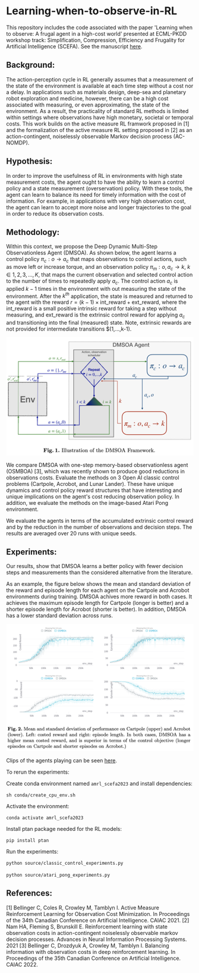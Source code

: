 # Learning-when-to-observe-in-RL
This repository includes the code associated with the paper 'Learning when to observe: A frugal agent in a high-cost world' presented at ECML-PKDD workshop track: Simplification, Compression, Efficiency and Frugality for Artificial Intelligence (SCEFA). See the manuscript [here](https://arxiv.org/pdf/2307.02620.pdf).

## Background:

The action-perception cycle in RL generally assumes that a measurement of the state of the environment is available at each time step without a cost nor a delay. In applications such as materials design, deep-sea and planetary robot exploration and medicine, however, there can be a high cost associated with measuring, or even approximating, the state of the environment. As a result, the practicality of standard RL methods is limited within settings where observations have high monetary, societal or temporal costs. This work builds on the active measure RL framwork proposed in [1] and the formalization of the active measure RL setting proposed in [2] as an action-contingent, noiselessly observable Markov decision process (AC-NOMDP).

## Hypothesis: 

In order to improve the usefulness of RL in environments with high state measurement costs, the agent ought to have the ability to learn a control policy and a state measurement (overservation) policy. With these tools, the agent can learn to balance its need for timely information with the cost of information. For example, in applications with very high observation cost, the agent can learn to accept more noise and longer trajectories to the goal in order to reduce its observation costs. 

## Methodology: 

Within this context, we propose the Deep Dynamic Multi-Step Observationless Agent (DMSOA). As shown below, the agent learns a control policy $\pi_c: o \rightarrow a_c$ that maps observations to control actions, such as move left or increase torque, and an observation policy $\pi_m: o, a_c \rightarrow k$,  $k \in {1,2,3,...,K}$, that maps the current observation and selected control action to the number of times to repeatedly apply $a_c$. The control action $a_c$ is applied $k-1$ times in the environment with out measuring the state of the environment. After the $k^{th}$ application, the state is measured and returned to the agent with the reward $r = (k-1) \times \text{int_reward} + \text{ext_reward}$, where the $\text{int_reward}$ is a small positive intrinsic reward for taking a step without measuring, and $\text{ext_reward}$ is the extrinsic control reward for applying $a_c$ and transitioning into the final (measured) state. Note, extrinsic rewards are not provided for intermediate transitions $(1,...,k-1).

![plot](figures/dmsoa_framework.png)


We compare DMSOA with one-step memory-based observationless agent (OSMBOA) [3], which was recently shown to produce good reductions in observations costs. Evaluate the methods on 3 Open AI classic control problems (Cartpole, Acrobot, and Lunar Lander). These have unique dynamics and control policy reward structures that have interesting and unique implications on the agent's cost reducing observation policy. In addition, we evaluate the methods on the image-based Atari Pong environment. 

We evaluate the agents in terms of the accumulated extrinsic control reward and by the reduction in the number of observations and decision steps. The results are averaged over 20 runs with unique seeds. 

## Experiments: 


Our results, show that DMSOA learns a better policy with fewer decision steps and measurements than the considered alternative from the literature. 

As an example, the figure below shows the mean and standard deviation of the reward and episode length for each agent on the Cartpole and Acrobot environments during training. DMSOA achives more reward in both cases. It achieves the maximum episode length for Cartpole (longer is better) and a shorter episode length for Acrobot (shorter is better). In addition, DMSOA has a lower standard deviation across runs. 

![plot](figures/cartpole_acro_learning_curves.png)

Clips of the agents playing can be seen [here](https://www.youtube.com/playlist?list=PLr6sWY5moZhFtTuCBbIjb4cZQOZkbjkOV).

To rerun the experiments:

Create conda environment named `amrl_scefa2023` and install dependencies:

    sh conda/create_cpu_env.sh    

Activate the environment:

    conda activate amrl_scefa2023

Install ptan package needed for the RL models:

    pip install ptan

Run the experiments:

    python source/classic_control_experiments.py

    python source/atari_pong_experiments.py


## References:

[1] Bellinger C, Coles R, Crowley M, Tamblyn I. Active Measure Reinforcement Learning for Observation Cost Minimization. In Proceedings of the 34th Canadian Conference on Artificial Intelligence. CAIAC 2021.
[2] Nam HA, Fleming S, Brunskill E. Reinforcement learning with state observation costs in action-contingent noiselessly observable markov decision processes. Advances in Neural Information Processing Systems. 2021
[3] Bellinger C, Drozdyuk A, Crowley M, Tamblyn I. Balancing information with observation costs in deep reinforcement learning. In Proceedings of the 35th Canadian Conference on Artificial Intelligence. CAIAC 2022.